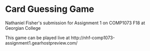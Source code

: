 <h1>Card Guessing Game</h1>

<p>Nathaniel Fisher's submission for Assignment 1 on COMP1073 F18 at Georgian College</p>
<p>This game can be played live at http://nhf-comp1073-assignment1.gearhostpreview.com/</p>
